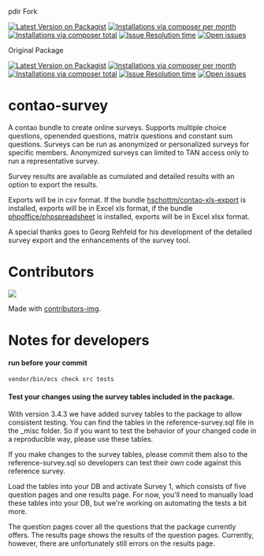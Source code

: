 pdir Fork

[![Latest Version on Packagist](http://img.shields.io/packagist/v/pdir/contao-survey.svg?style=flat)](https://packagist.org/packages/pdir/contao-survey)
[![Installations via composer per month](http://img.shields.io/packagist/dm/pdir/contao-survey.svg?style=flat)](https://packagist.org/packages/pdir/contao-survey)
[![Installations via composer total](http://img.shields.io/packagist/dt/pdir/contao-survey.svg?style=flat)](https://packagist.org/packages/pdir/contao-survey)
<a href="https://github.com/pdir/contao-survey/issues?q=is%3Aissue+is%3Aopen+sort%3Aupdated-desc"><img alt="Issue Resolution time" src="http://isitmaintained.com/badge/resolution/pdir/contao-survey.svg"></a>
<a href="https://github.com/pdir/contao-survey/issues?q=is%3Aissue+is%3Aopen+sort%3Aupdated-desc"><img alt="Open issues" src="http://isitmaintained.com/badge/open/pdir/contao-survey.svg"></a>
<a href="https://codecov.io/gh/pdir/contao-survey"><img src="https://codecov.io/gh/pdir/contao-survey/branch/master/graph/badge.svg" alt></a>
<a href="https://github.com/pdir/contao-survey/actions"><img src="https://github.com/pdir/contao-survey/actions/workflows/ci.yml/badge.svg?branch=master" alt></a>

Original Package

[![Latest Version on Packagist](http://img.shields.io/packagist/v/hschottm/contao-survey.svg?style=flat)](https://packagist.org/packages/hschottm/contao-survey)
[![Installations via composer per month](http://img.shields.io/packagist/dm/hschottm/contao-survey.svg?style=flat)](https://packagist.org/packages/hschottm/contao-survey)
[![Installations via composer total](http://img.shields.io/packagist/dt/hschottm/contao-survey.svg?style=flat)](https://packagist.org/packages/hschottm/contao-survey)
<a href="https://github.com/hschottm/survey_ce/issues?q=is%3Aissue+is%3Aopen+sort%3Aupdated-desc"><img alt="Issue Resolution time" src="http://isitmaintained.com/badge/resolution/hschottm/survey_ce.svg"></a>
<a href="https://github.com/hschottm/survey_ce/issues?q=is%3Aissue+is%3Aopen+sort%3Aupdated-desc"><img alt="Open issues" src="http://isitmaintained.com/badge/open/hschottm/survey_ce.svg"></a>

# contao-survey
A contao bundle to create online surveys. Supports multiple choice questions, openended questions, matrix questions and constant sum questions. Surveys can be run as anonymized or personalized surveys for specific members. Anonymized surveys can limited to TAN access only to run a representative survey.

Survey results are available as cumulated and detailed results with an option to export the results.

Exports will be in csv format. If the bundle [hschottm/contao-xls-export](https://packagist.org/packages/hschottm/contao-xls-export) is installed, exports will be in Excel xls format, if the bundle [phpoffice/phpspreadsheet](https://packagist.org/packages/phpoffice/phpspreadsheet) is installed, exports will be in Excel xlsx format.

A special thanks goes to Georg Rehfeld for his development of the detailed survey export and the enhancements of the survey tool.

# Contributors

<a href = "https://github.com/pdir/contao-survey/graphs/contributors">
  <img src = "https://contrib.rocks/image?repo=pdir/contao-survey"/>
</a>

Made with [contributors-img](https://contrib.rocks).

# Notes for developers

#### run before your commit

    vendor/bin/ecs check src tests

#### Test your changes using the survey tables included in the package.

With version 3.4.3 we have added survey tables to the package to allow consistent testing. You can find the tables in the 
reference-survey.sql file in the _misc folder. So if you want to test the behavior of your changed code in a 
reproducible way, please use these tables. 

If you make changes to the survey tables, please commit them also to the reference-survey.sql so developers can 
test their own code against this reference survey.

Load the tables into your DB and activate Survey 1, which consists of 
five question pages and one results page. For now, you'll need to manually load these tables into your DB, but 
we're working on automating the tests a bit more.

The question pages cover all the questions that the package currently offers. The results page shows the results 
of the question pages. Currently, however, there are unfortunately still errors on the results page. 


